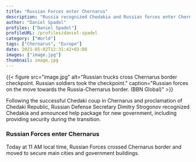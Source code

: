 ```yaml
---
title: "Russian Forces enter Chernarus"
description: "Russia recognized Chedakia and Russian forces enter Chernarus to help Chedaks form new government"
author: "Daniel Spadel"
profiles: ["Daniel Spadel"]
profileURL: /profiles/daniel-spadel
category: ["World"]
tags: ["Chernarus", "Europe"]
date: 2021-05-02T12:31:42+03:00
images: ["image.jpg"]
thumbnail: image.jpg
---
```


{{< figure src="image.jpg" alt="Russian trucks cross Chernarus border checkpoint. Russian soldiers took the checkpoint." caption="Russian forces on the move towards the Russia-Chernarus border. (BBN Global)" >}}

Following the successful Chedaki coup in Chernarus and proclamation of Chedaki Republic, Russian Defense Secretary Dimitry Strogonov recognized Chedakia and announced help package for new government, including providing security during the transition.

### Russian Forces enter Chernarus

Today at 11 AM local time, Russian Forces crossed Chernarus border and moved to secure main cities and government buildings.
